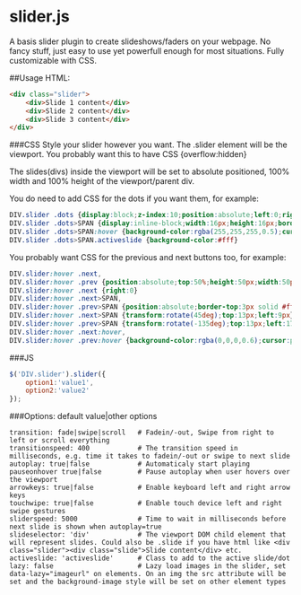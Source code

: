 # slider.js
A basis slider plugin to create slideshows/faders on your webpage. No fancy stuff, just easy to use yet powerfull enough for most situations. Fully customizable with CSS.


##Usage
HTML:
```html
<div class="slider">
    <div>Slide 1 content</div>
    <div>Slide 2 content</div>
    <div>Slide 3 content</div>
</div>
```

###CSS
Style your slider however you want. 
The .slider element will be the viewport. You probably want this to have CSS {overflow:hidden}

The slides(divs) inside the viewport will be set to absolute positioned, 100% width and 100% height of the viewport/parent div.

You do need to add CSS for the dots if you want them, for example:
```css
DIV.slider .dots {display:block;z-index:10;position:absolute;left:0;right:0;text-align:center}
DIV.slider .dots>SPAN {display:inline-block;width:16px;height:16px;border-radius:10px;border:1px solid #fff;margin:10px 5px 0;color:transparent;font-size:11px;line-height:15px}
DIV.slider .dots>SPAN:hover {background-color:rgba(255,255,255,0.5);cursor:pointer}
DIV.slider .dots>SPAN.activeslide {background-color:#fff}
```
You probably want CSS for the previous and next buttons too, for example:
```css
DIV.slider:hover .next,
DIV.slider:hover .prev {position:absolute;top:50%;height:50px;width:50px;border-radius:50px;border:2px transparent #fff;margin:-27px 25px 0;z-index:10;background-color:rgba(0,0,0,0.25)}
DIV.slider:hover .next {right:0}
DIV.slider:hover .next>SPAN,
DIV.slider:hover .prev>SPAN {position:absolute;border-top:3px solid #fff;border-right:3px solid #fff;width:20px;height:20px}
DIV.slider:hover .next>SPAN {transform:rotate(45deg);top:13px;left:9px}
DIV.slider:hover .prev>SPAN {transform:rotate(-135deg);top:13px;left:17px}
DIV.slider:hover .next:hover,
DIV.slider:hover .prev:hover {background-color:rgba(0,0,0,0.6);cursor:pointer}
```

###JS
```javascript
$('DIV.slider').slider({
    option1:'value1',
    option2:'value2'
});
```

###Options: default value|other options
```
transition: fade|swipe|scroll   # Fadein/-out, Swipe from right to left or scroll everything
transitionspeed: 400            # The transition speed in milliseconds, e.g. time it takes to fadein/-out or swipe to next slide
autoplay: true|false            # Automaticaly start playing
pauseonhover true|false         # Pause autoplay when user hovers over the viewport
arrowkeys: true|false           # Enable keyboard left and right arrow keys    
touchwipe: true|false           # Enable touch device left and right swipe gestures    
sliderspeed: 5000               # Time to wait in milliseconds before next slide is shown when autoplay=true
slideselector: 'div'            # The viewport DOM child element that will represent slides. Could also be .slide if you have html like <div class="slider"><div class="slide">Slide content</div> etc.
activeslide: 'activeslide'      # Class to add to the active slide/dot
lazy: false                     # Lazy load images in the slider, set data-lazy="imageurl" on elements. On an img the src attribute will be set and the background-image style will be set on other element types
```